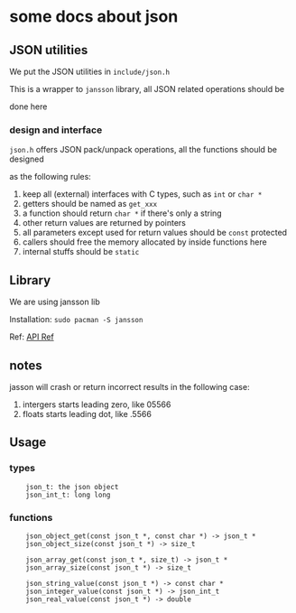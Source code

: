 # some docs about json

## JSON utilities

We put the JSON utilities in `include/json.h`

This is a wrapper to `jansson` library, all JSON related operations should be

done here

### design and interface

`json.h` offers JSON pack/unpack operations, all the functions should be designed

as the following rules:

1. keep all (external) interfaces with C types, such as `int` or `char *`
2. getters should be named as `get_xxx`
3. a function should return `char *` if there's only a string
4. other return values are returned by pointers
5. all parameters except used for return values should be `const` protected
6. callers should free the memory allocated by inside functions here
7. internal stuffs should be `static`



## Library

We are using jansson lib

Installation: `sudo pacman -S jansson`

Ref: [API Ref](http://jansson.readthedocs.org/en/latest/apiref.html)


## notes

jasson will crash or return incorrect results in the following case:

  1. intergers starts leading zero, like 05566
  2. floats starts leading dot, like .5566



## Usage

### types

```
    json_t: the json object
    json_int_t: long long
```

### functions

```
    json_object_get(const json_t *, const char *) -> json_t *
    json_object_size(const json_t *) -> size_t

    json_array_get(const json_t *, size_t) -> json_t *
    json_array_size(const json_t *) -> size_t

    json_string_value(const json_t *) -> const char *
    json_integer_value(const json_t *) -> json_int_t
    json_real_value(const json_t *) -> double
```
